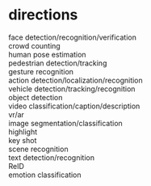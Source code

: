 # directions
face detection/recognition/verification<br>
crowd counting<br>
human pose estimation<br>
pedestrian detection/tracking<br>
gesture recognition<br>
action detection/localization/recognition<br>
vehicle detection/tracking/recognition<br>
object detection<br>
video classification/caption/description<br>
vr/ar<br>
image segmentation/classification<br>
highlight<br>
key shot<br>
scene recognition<br>
text detection/recognition<br>
ReID<br>
emotion classification<br>
